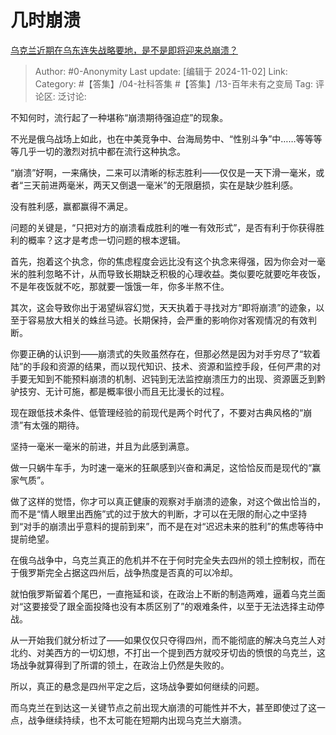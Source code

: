 # 几时崩溃
[乌克兰近期在乌东连失战略要地，是不是即将迎来总崩溃？](https://www.zhihu.com/question/2367708691/answer/21037796641)

> Author: #0-Anonymity
> Last update: [编辑于 2024-11-02]
> Link:
> Category: #【答集】/04-社科答集 #【答集】/13-百年未有之变局
> Tag:
> 评论区:
> 泛讨论:

不知何时，流行起了一种堪称“崩溃期待强迫症”的现象。

不光是俄乌战场上如此，也在中美竞争中、台海局势中、“性别斗争”中……等等等等几乎一切的激烈对抗中都在流行这种执念。

“崩溃”好啊，一来痛快，二来可以清晰的标志胜利——仅仅是一天下滑一毫米，或者“三天前进两毫米，两天又倒退一毫米”的无限磨损，实在是缺少胜利感。

没有胜利感，赢都赢得不满足。

问题的关键是，“只把对方的崩溃看成胜利的唯一有效形式”，是否有利于你获得胜利的概率？这才是考虑一切问题的根本逻辑。

首先，抱着这个执念，你的焦虑程度会远比没有这个执念来得强，因为你会对一毫米的胜利忽略不计，从而导致长期缺乏积极的心理收益。类似要吃就要吃年夜饭，不是年夜饭就不吃，那就要一饿饿一年，你多半熬不住。

其次，这会导致你出于渴望纵容幻觉，天天执着于寻找对方“即将崩溃”的迹象，以至于容易放大相关的蛛丝马迹。长期保持，会严重的影响你对客观情况的有效判断。

你要正确的认识到——崩溃式的失败虽然存在，但那必然是因为对手穷尽了“软着陆”的手段和资源的结果，而以现代知识、技术、资源和监控手段，任何严肃的对手要无知到不能预料崩溃的机制、迟钝到无法监控崩溃压力的出现、资源匮乏到黔驴技穷、无计可施，都是概率很小而且无比漫长的过程。

现在跟低技术条件、低管理经验的前现代是两个时代了，不要对古典风格的“崩溃”有太强的期待。

坚持一毫米一毫米的前进，并且为此感到满意。

做一只蜗牛车手，为时速一毫米的狂飙感到兴奋和满足，这恰恰反而是现代的“赢家气质”。

做了这样的觉悟，你才可以真正健康的观察对手崩溃的迹象，对这个做出恰当的，而不是“情人眼里出西施”式的过于放大的判断，才可以在无限的耐心之中坚持到“对手的崩溃出乎意料的提前到来”，而不是在对“迟迟未来的胜利”的焦虑等待中提前绝望。

在俄乌战争中，乌克兰真正的危机并不在于何时完全失去四州的领土控制权，而在于俄罗斯完全占据这四州后，战争热度是否真的可以冷却。

就怕俄罗斯留着个尾巴，一直拖延和谈，在政治上不断的制造两难，逼着乌克兰面对“这要接受了跟全面投降也没有本质区别了”的艰难条件，以至于无法选择主动停战。

从一开始我们就分析过了——如果仅仅只夺得四州，而不能彻底的解决乌克兰人对北约、对美西方的一切幻想，不打出一个提到西方就咬牙切齿的愤恨的乌克兰，这场战争就算得到了所谓的领土，在政治上仍然是失败的。

所以，真正的悬念是四州平定之后，这场战争要如何继续的问题。

而乌克兰在到达这一关键节点之前出现大崩溃的可能性并不大，甚至即使过了这一点，战争继续持续，也不太可能在短期内出现乌克兰大崩溃。
